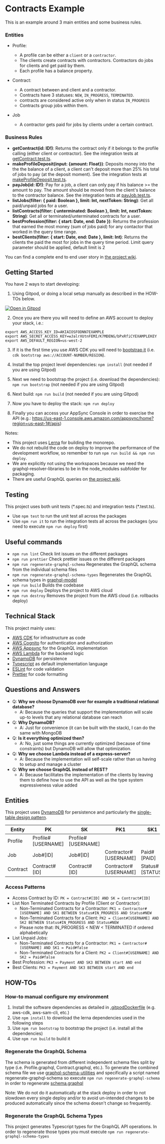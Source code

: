 # Contracts Example

This is an example around 3 main entities and some business rules.

### Entities
* Profile:
  * A profile can be either a `client` or a `contractor`.
  * The clients create contracts with contractors. Contractors do jobs for clients and get paid by them.
  * Each profile has a balance property.

* Contract:
  * A contract between and client and a contractor.
  * Contracts have 3 statuses: `NEW`, `IN_PROGRESS`, `TERMINATED`.
  * contracts are considered active only when in status `IN_PROGRESS`
  * Contracts group jobs within them.

* Job
  * A contractor gets paid for jobs by clients under a certain contract.

### Business Rules
* **getContract(id: ID!)**: Returns the contract only if it belongs to the profile calling (either client or contractor). See the integration tests at [getContract.test.ts](packages/graphql-resolvers/src/resolvers/getContract.test.ts).
* **makeProfileDeposit(input: {amount: Float})**: Deposits money into the the the balance of a client, a client can't deposit more than 25% his total of jobs to pay (at the deposit moment). See the integration tests at [makeProfileDeposit.test.ts](packages/graphql-resolvers/src/resolvers/makeProfileDeposit.test.ts).
* **payJob(id: ID!)**: Pay for a job, a client can only pay if his balance >= the amount to pay. The amount should be moved from the client's balance to the contractor balance. See the integration tests at [payJob.test.ts](packages/graphql-resolvers/src/resolvers/payJob.test.ts).
* **listJobs(filter: { paid: Boolean }, limit: Int, nextToken: String)**: Get all paid/unpaid jobs for a user.
* **listContracts(filter: { unterminated: Boolean }, limit: Int, nextToken: String)**: Get all or terminated/unterminated contracts for a user.
* **bestProfession(filter: { start: Date, end: Date })**: Returns the profession that earned the most money (sum of jobs paid) for any contactor that worked in the query time range.
* **bestClients(filter: { start: Date, end: Date }, limit: Int)**: Returns the clients the paid the most for jobs in the query time period. Limit query parameter should be applied, default limit is 2

You can find a complete end to end user story in [the project wiki](https://github.com/ignaciolarranaga/contracts-example/wiki).

## Getting Started

You have 2 ways to start developing:

1. Using Gitpod, or doing a local setup manually as described in the HOW-TOs below.

[![Open in Gitpod](https://gitpod.io/button/open-in-gitpod.svg)](https://gitpod.io/#git@github.com:ignaciolarranaga/contracts-example.git)

2. Once you are there you will need to define an AWS account to deploy your stack, i.e.:
```
export AWS_ACCESS_KEY_ID=AKIAIOSFODNN7EXAMPLE
export AWS_SECRET_ACCESS_KEY=wJalrXUtnFEMI/K7MDENG/bPxRfiCYEXAMPLEKEY
export AWS_DEFAULT_REGION=us-west-2
```

3. If it is the first time you use AWS CDK you will need to [bootstrap it](https://docs.aws.amazon.com/cdk/v2/guide/getting_started.html#getting_started_bootstrap) (i.e. `cdk bootstrap aws://ACCOUNT-NUMBER/REGION`).

4. Install the top project level dependencies: `npm install` (not needed if you are using Gitpod)

5. Next we need to bootstrap the project (i.e. download the dependencies): `npm run bootstrap` (not needed if you are using Gitpod)

6. Next build: `npm run build` (not needed if you are using Gitpod)

7. Now you have to deploy the stack: `npm run deploy`

8. Finally you can access your AppSync Console in order to exercise the API (e.g.: https://us-east-1.console.aws.amazon.com/appsync/home?region=us-east-1#/apis)

Notes:
* This project uses [Lerna](https://lerna.js.org/) for building the monorepo.
* We do not rebuild the code on deploy to improve the performance of the development workflow, so remember to run `npm run build && npm run deploy`.
* We are explicitly not using the workspaces because we need the graphql-resolver-libraries to be in the node_modules subfolder for packaging.
* There are useful GraphQL queries on [the project wiki](https://github.com/ignaciolarranaga/contracts-example/wiki).

## Testing

This project uses both unit tests (\*.spec.ts) and integration tests (\*.test.ts).
* Use `npm test` to run the unit test all across the packages
* Use `npm run it` to run the integration tests all across the packages (you need to execute `npm run deploy` first)

## Useful commands

* `npm run lint` Check lint issues on the different packages
* `npm run prettier` Check prettier issues on the different packages
* `npm run regenerate-graphql-schema` Regenerates the GraphQL schema from the individual schema files
* `npm run regenerate-graphql-schema-types` Regenerates the GraphQL schema types in [graphql-model](packages/graphql-model/)
* `npm run build` Builds the codebase
* `npm run deploy` Deploys the project to AWS cloud
* `npm run destroy` Removes the project from the AWS cloud (i.e. rollbacks deploy)

## Technical Stack

This project mainly uses:
* [AWS CDK](https://aws.amazon.com/es/cdk/) for infrastructure as code
* [AWS Cognito](https://aws.amazon.com/es/cognito/) for authentication and authorization
* [AWS Appsync](https://aws.amazon.com/es/appsync/) for the GraphQL implementation
* [AWS Lambda](https://aws.amazon.com/es/lambda/) for the backend logic
* [DynamoDB](https://aws.amazon.com/es/dynamodb/) for persistence
* [Typescript](https://www.typescriptlang.org/) as default implementation language
* [ESLint](https://typescript-eslint.io/) for code validation
* [Prettier](https://prettier.io/) for code formatting

## Questions and Answers
* Q: **Why we choose DynamoDB over for example a traditional relational database?**
  * A: Because the queries that support the implementation will scale up-to levels that any relational database can reach
* Q: **Why DynamoDB?**
  * A: Just for convenience (it can be built with the stack), I can do the same with MongoDB
* Q: **Is it everything optimized then?**
  * A: No, just some things are currently optimized (because of time constraints) but DynamoDB will allow that optimization.
* Q: **Why we choose Lambda instead of a express-server?**
  * A: Because the implementation will self-scale rather than us having to setup and manage a cluster
* Q: **Why we choose GraphQL instead of REST?**
  * A: Because facilitates the implementation of the clients by leaving them to define how to use the API as well as the type system expressiveness value added

## Entities

This project uses [DynamoDB](https://aws.amazon.com/es/dynamodb/) for persistence and particularly the [single-table design pattern](https://aws.amazon.com/es/blogs/compute/creating-a-single-table-design-with-amazon-dynamodb/).

| Entity   | PK                 | SK                 | PK1                   | SK1             | PK2               | SK2             | PK3     | SK3    |
|----------|--------------------|--------------------|-----------------------|-----------------|-------------------|-----------------|---------|--------|
| Profile  | Profile#[USERNAME] | Profile#[USERNAME] |                       |                 |                   |                 |         |        |
| Job      | Job#[ID]           | Job#[ID]           | Contractor#[USERNAME] | Paid#[PAID]     | Client#[USERNAME] | Paid#[PAID]     | Payment | [DATE] |
| Contract | Contract#[ID]      | Contract#[ID]      | Contractor#[USERNAME] | Status#[STATUS] | Client#[USERNAME] | Status#[STATUS] |         |        |

### Access Patterns

* Access Contract by ID: `PK = Contract#[ID] AND SK = Contract#[ID]`
* List Non Terminated Contracts by Profile (Client or Contractor):
  * Non-Terminated Contracts for a Contractor: `PK1 = Contractor#[USERNAME] AND SK1 BETWEEN Status#IN_PROGRESS AND Status#NEW`
  * Non-Terminated Contracts for a Client: `PK2 = Client#[USERNAME] AND SK2 BETWEEN Status#IN_PROGRESS AND Status#NEW`
  * Please note that: IN_PROGRESS < NEW < TERMINATED if ordered alphabetically
* List Unpaid Jobs:
  * Non-Terminated Contracts for a Contractor: `PK1 = Contractor#[USERNAME] AND SK1 = Paid#false`
  * Non-Terminated Contracts for a Client: `PK2 = Client#[USERNAME] AND SK2 = Paid#false`
* Best Profession: `PK3 = Payment AND SK3 BETWEEN start AND end`
* Best Clients: `PK3 = Payment AND SK3 BETWEEN start AND end`

## HOW-TOs

### How-to manual configure my environment

1. Install the software dependencies as detailed in [.gitpodDockerfile](.gitpod.Dockerfile) (e.g. aws-cdk, aws-sam-cli, etc.)
2. Use `npm install` to download the lerna dependencies used in the following steps
3. Use `npm run bootstrap` to bootstrap the project (i.e. install all the dependencies)
4. Use `npm run build` to build it

### Regenerate the GraphQL Schema

The schema is generated from different independent schema files split by type (i.e. Profile.graphql, Contract.graphql, etc.).
To generate the combined schema file we use [graphql-schema-utilities](https://github.com/awslabs/graphql-schema-utilities) and
specifically a script named regenerate-graphql-schema so execute `npm run regenerate-graphql-schema` in order to regenerate
[schema.graphql](src/app-sync/schema.graphql)

Note: We do not do it automatically at the stack deploy in order to not slowdown every single deploy and/or to avoid un-intended changes to be produced automatically since the schema doesn't change so frequently.

### Regenerate the GraphQL Schema Types

This project generates Typescript types for the GraphQL API operations. In order to regenerate those types you must execute `npm run regenerate-graphql-schema-types`
